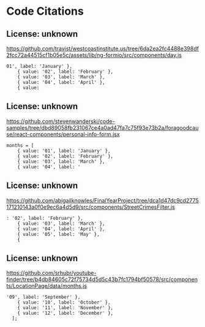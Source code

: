# Code Citations

## License: unknown
https://github.com/travist/westcoastinstitute.us/tree/6da2ea2fc4488e398df2fcc72a44515cf1b05e5c/assets/lib/ng-formio/src/components/day.js

```
01', label: 'January' },
    { value: '02', label: 'February' },
    { value: '03', label: 'March' },
    { value: '04', label: 'April' },
    { value:
```


## License: unknown
https://github.com/stevenwanderski/code-samples/tree/dbd89058fb231067ce4a0ad47fa7c75f93e73b2a/foragoodcause/react-components/personal-info-form.jsx

```
months = [
    { value: '01', label: 'January' },
    { value: '02', label: 'February' },
    { value: '03', label: 'March' },
    { value: '04', label: '
```


## License: unknown
https://github.com/abigailknowles/FinalYearProject/tree/dca1d47dc9cd2775171210143a0f0e9ec6a4d5d9/src/components/StreetCrimesFilter.js

```
: '02', label: 'February' },
    { value: '03', label: 'March' },
    { value: '04', label: 'April' },
    { value: '05', label: 'May' },
    {
```


## License: unknown
https://github.com/srhubr/youtube-finder/tree/b4db84605c72f75734d5d5c43b7fc1794bf50578/src/components/LocationPage/data/months.js

```
'09', label: 'September' },
    { value: '10', label: 'October' },
    { value: '11', label: 'November' },
    { value: '12', label: 'December' },
  ];
```

